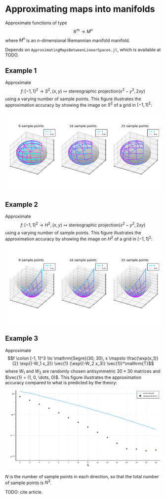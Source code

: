 # Approximating maps into manifolds

Approximate functions of type $$\mathbb{R}^m \to M^n$$ where $M^n$ is an $n$-dimensional Riemannian manifold manifold.

Depends on `ApproximatingMapsBetweenLinearSpaces.jl`, which is available at TODO.

## Example 1

Approximate
$$f \colon [-1, 1]^2 \to S^2, (x, y) \mapsto \mathrm{stereographic~projection}(x^2 - y^2, 2 x y)$$
using a varying number of sample points.
This figure illustrates the approximation accuracy by showing the image on $S^2$ of a grid in $[-1, 1]^2$:

![Plot](examples/Example1.png)


## Example 2

Approximate
$$f \colon [-1, 1]^2 \to H^2, (x, y) \mapsto \mathrm{stereographic~projection}(x^2 - y^2, 2 x y)$$
using a varying number of sample points.
This figure illustrates the approximation accuracy by showing the image on $H^2$ of a grid in $[-1, 1]^2$:

![Plot](examples/Example2.png)

## Example 3

Approximate
$$f \colon [-1, 1]^3 \to \mathrm{Segre}(30, 30), x \mapsto \frac{\exp{x_1}}{2} \exp{(-W_1 x_2)} \vec{1} (\exp{(-W_2 x_3)} \vec{1})^\mathrm{T}$$
where $W_1$ and $W_2$ are randomly chosen antisymmetric $30 \times 30$ matrices and $\vec{1} = (1, 0, \dots, 0)$.
This figure illustrates the approximation accuracy compared to what is predicted by the theory:

![Plot](examples/Example3.png)

$N$ is the number of sample points in each direction, so that the total number of sample points is $N^3$.

TODO: cite article.
